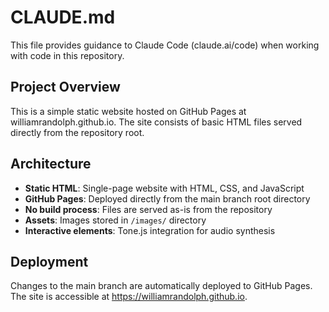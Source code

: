 # CLAUDE.md

This file provides guidance to Claude Code (claude.ai/code) when working with code in this repository.

## Project Overview

This is a simple static website hosted on GitHub Pages at williamrandolph.github.io. The site consists of basic HTML files served directly from the repository root.

## Architecture

- **Static HTML**: Single-page website with HTML, CSS, and JavaScript
- **GitHub Pages**: Deployed directly from the main branch root directory
- **No build process**: Files are served as-is from the repository
- **Assets**: Images stored in `/images/` directory
- **Interactive elements**: Tone.js integration for audio synthesis

## Deployment

Changes to the main branch are automatically deployed to GitHub Pages. The site is accessible at https://williamrandolph.github.io.